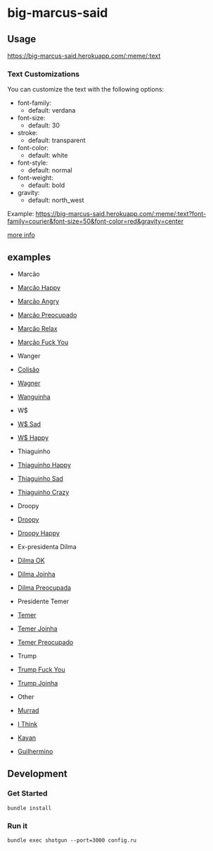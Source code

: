 # big-marcus-said

## Usage

https://big-marcus-said.herokuapp.com/:meme/:text

### Text Customizations

You can customize the text with the following options:

* font-family:
    * default: verdana
* font-size:
    * default: 30
* stroke:
    * default: transparent
* font-color:
    * default: white
* font-style:
    * default: normal
* font-weight:
    * default: bold
* gravity:
    * default: north_west

Example: https://big-marcus-said.herokuapp.com/:meme/:text?font-family=courier&font-size=50&font-color=red&gravity=center

[more info](https://rmagick.github.io/draw.html)

## examples

* Marcão
 * [Marcão Happy](http://big-marcus-said.herokuapp.com/happy/your%20zueira%20here)
 * [Marcão Angry](http://big-marcus-said.herokuapp.com/angry/your%20zueira%20here)
 * [Marcão Preocupado](http://big-marcus-said.herokuapp.com/marcao-eita/your%20zueira%20here)
 * [Marcão Relax](http://big-marcus-said.herokuapp.com/marcao-relax/your%20zueira%20here)
 * [Marcão Fuck You](http://big-marcus-said.herokuapp.com/fuckyou/your%20zueira%20here)

* Wanger
 * [Colisão](http://big-marcus-said.herokuapp.com/colisao/your%20zueira%20here)
 * [Wagner](http://big-marcus-said.herokuapp.com/wagner/your%20zueira%20here)
 * [Wanguinha](http://big-marcus-said.herokuapp.com/wanguinha/your%20zueira%20here)

* W$
 * [W$ Sad](http://big-marcus-said.herokuapp.com/w$-sad/your%20zueira%20here)
 * [W$ Happy](http://big-marcus-said.herokuapp.com/w$-happy/your%20zueira%20here)

* Thiaguinho
 * [Thiaguinho Happy](http://big-marcus-said.herokuapp.com/thiaguinho-happy/your%20zueira%20here)
 * [Thiaguinho Sad](http://big-marcus-said.herokuapp.com/thiaguinho-sad/your%20zueira%20here)
 * [Thiaguinho Crazy](http://big-marcus-said.herokuapp.com/thiaguinho/your%20zueira%20here)

* Droopy
 * [Droopy](http://big-marcus-said.herokuapp.com/droopy/your%20zueira%20here)
 * [Droopy Happy](http://big-marcus-said.herokuapp.com/droopyHappy/your%20zueira%20here)

* Ex-presidenta Dilma
 * [Dilma OK](http://big-marcus-said.herokuapp.com/dilma-ok/Estou%20de%20ferias)
 * [Dilma Joinha](http://big-marcus-said.herokuapp.com/dilma-joinha/Ta%20tranquilo%20Ta%20favoravel)
 * [Dilma Preocupada](http://big-marcus-said.herokuapp.com/dilma-preocupada/Essa%20parada%20vai%20dar%20merda)

* Presidente Temer
 * [Temer](http://big-marcus-said.herokuapp.com/temer/Eu%20que%20mando%20aqui)
 * [Temer Joinha](http://big-marcus-said.herokuapp.com/temer-joinha/J%C3%A1%20pagou%20seus%20impostos%3F)
 * [Temer Preocupado](http://big-marcus-said.herokuapp.com/temer-preocupado/Temer%20temendo)

* Trump
 * [Trump Fuck You](http://big-marcus-said.herokuapp.com/trump-fuckyou/You%27re%20fired)
 * [Trump Joinha](http://big-marcus-said.herokuapp.com/trump-joinha/Make%20America%20great%20again)

* Other
 * [Murrad](http://big-marcus-said.herokuapp.com/murrad/your%20zueira%20here)
 * [I Think](http://big-marcus-said.herokuapp.com/ithink/your%20zueira%20here)
 * [Kayan](http://big-marcus-said.herokuapp.com/kayan/your%20zueira%20here)
 * [Guilhermino](http://big-marcus-said.herokuapp.com/guilhermino/your%20zueira%20here)

## Development

### Get Started

`bundle install`

### Run it

`bundle exec shotgun --port=3000 config.ru`
